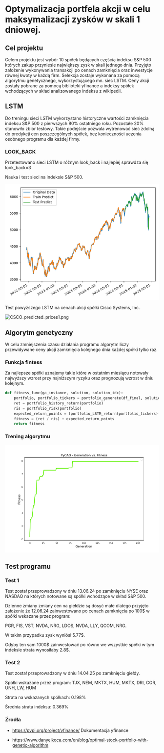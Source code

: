 # Optymalizacja portfela akcji w celu maksymalizacji zysków w skali 1 dniowej.


## Cel projektu

Celem projektu jest wybór 10 spółek będących częścią indeksu S&P 500 których zakup przyniesie największy zysk w 
skali jednego dnia. Przyjęto założenie wykonywania transakcji po cenach zamknięcia oraz inwestycje równej kwoty w 
każdą firm. Selekcja zostaje wykonana za pomocą algorytmu genetycznego, wykorzystującego mn. sieć LSTM. Ceny akcji 
zostały pobrane za pomocą biblioteki yfinance a indeksy spółek wchodzących w skład analizowanego indeksu z wikipedii.

## LSTM

Do treningu sieci LSTM wykorzystano historyczne wartości zamknięcia indeksu S&P 500 z pierwszych 80% ostatniego roku.
Pozostałe 20% stanowiło zbiór testowy. Takie podejście pozwala wytrenować sieć zdolną do predykcji cen 
poszczególnych spółek, bez konieczności uczenia osobnego programu dla każdej firmy.

### LOOK_BACK
Przetestowano sieci LSTM o różnym look_back i najlepiej sprawdza się look_back=3

Nauka i test sieci na indeksie S&P 500.

![lstm_plot1.png](./docs/plots/lstm_plot3.png)

Test powyższego LSTM na cenach akcji spółki Cisco Systems, Inc.

![CSCO_predicted_prices1.png](./docs/plots/CSCO_predicted_prices3.png)

[//]: # (#### LOOK_BACK = 3)

[//]: # ()
[//]: # (Nauka i test sieci na indeksie S&P 500.)

[//]: # ()
[//]: # (![lstm_plot1.png]&#40;./docs/plots/lstm_plot3_16.png&#41;)

[//]: # ()
[//]: # (Test powyższego LSTM na cenach akcji spółki Apple Inc.)

[//]: # ()
[//]: # (![AAPL_predicted_prices1.png]&#40;./docs/plots/AAPL_predicted_prices3.png&#41;)

[//]: # ()
[//]: # (Z eksperymentu wynika że biorąc pod uwagę 3 ostatnie notowania predykcja jest znacznie dokładniejsza. Z tego powodu )

[//]: # (w dalszej części sprawozdania rozważamy LOOK_BACK = 3)

[//]: # ()
[//]: # (Analizowany przykład AAPL obrazuje fakt że AI nie radzi sobie z nagłymi skokami wartości.)

## Algorytm genetyczny

W celu zmniejszenia czasu działania programu algorytm liczy przewidywane ceny akcji zamknięcia kolejnego dnia każdej 
spółki tylko raz.

### Funkcja fintess

Za najlepsze spółki uznajemy takie które w ostatnim miesiącu notowały najwyższy wzrost przy najniższym ryzyku oraz 
prognozują wzrost w dniu kolejnym.

```python
def fitness_func(ga_instance, solution, solution_idx):
    portfolio, portfolio_tickers = portfolio_generate(df_final, solution)
    ret = portfolio_history_return(portfolio)
    ris = portfolio_risk(portfolio)
    expected_return_points = (portfolio_LSTM_return(portfolio_tickers) - 1) * 500
    fitness = (ret / ris) + expected_return_points
    return fitness
```

### Trening algorytmu

![learning_result.png](./docs/plots/learning_result.png)

## Test programu
### Test 1

Test został przeprowadzony w dniu 13.06.24 po zamknięciu NYSE oraz NASDAQ na których notowane są spółki wchodzące w 
skład S&P 500. 

Dzienne zmiany zmiany cen na giełdzie są dosyć małe dlatego przyjęto założenie że 12.06.24 zainwestowano po cenach 
zamknięcia po 100$ w spółki wskazane przez program:

PGR, FIS, VST, NVDA, NRG, LDOS, NVDA, LLY, QCOM, NRG.

W takim przypadku zysk wyniósł 5.77$.

Gdyby ten sam 1000\$ zainwestować po równo we wszystkie spółki w tym indeksie strata wynosiłaby 2.8$.

### Test 2

Test został przeprowadzony w dniu 14.04.25 po zamknięciu giełdy.

Spółki wskazane przez program:
TJX, NEM, MKTX, HUM, MKTX, DRI, COR, UNH, LW, HUM

Strata na wskazanych spółkach: 0.198%

Średnia strata indeksu: 0.369%

### Źrodła

- <https://pypi.org/project/yfinance/> Dokumentacja yfinance

- <https://www.danyelkoca.com/en/blog/optimal-stock-portfolio-with-genetic-algorithm>
